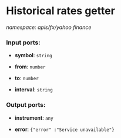 # Historical rates getter

_namespace: apis/fx/yahoo finance_

### Input ports:

* __symbol__: ` string `


* __from__: ` number `


* __to__: ` number `


* __interval__: ` string `

### Output ports:

* __instrument__: ` any `


* __error__: ` {"error" :"Service unavailable"} `

